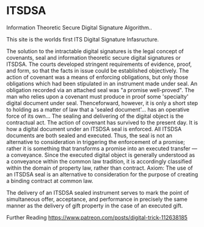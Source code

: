 # ITSDSA
Information Theoretic Secure Digital Signature Algorithm..

This site is the worlds first ITS Digital Signature Infasructure.

The solution to the intractable digital signatures is the legal concept of covenants, seal and information theoretic secure digital signatures or ITSDSA.
The courts developed stringent requirements of evidence, proof, and form, so that the facts in issue could be established objectively. The action of covenant was a means of enforcing obligations, but only those obligations which had been stipulated in an instrument made under seal. An obligation recorded via an attached seal was "a promise well-proved".
The man who relies upon a covenant must produce in proof some 'specialty' digital document under seal. Thenceforward, however, it is only a short step to holding as a matter of law that a 'sealed document'... has an operative force of its own... The sealing and delivering of the digital object is the contractual act.
The action of covenant has survived to the present day. It is how a digital document under an ITSDSA seal is enforced. All ITSDSA documents are both sealed and executed. Thus, the seal is not an alternative to consideration in triggering the enforcement of a promise; rather it is something that transforms a promise into an executed transfer — a conveyance. Since the executed digital object is generally understood as a conveyance within the common  law tradition, it is accordingly classified within the domain of property law, rather than contract.
Axiom: The use of an ITSDSA seal is an alternative to consideration for the purpose of creating a binding contract at common law.

The delivery of an ITSDSA sealed instrument serves to mark the point of simultaneous offer, acceptance, and performance in precisely the same manner as the delivery of gift property in the case of an executed gift.

Further Reading
https://www.patreon.com/posts/digital-trick-112638185

